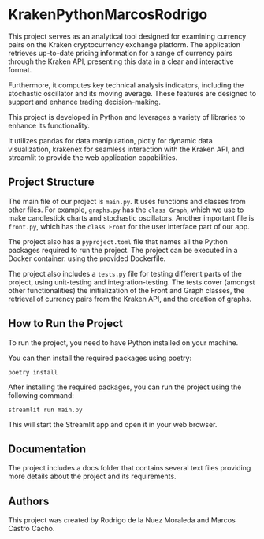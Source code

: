 # KrakenPythonMarcosRodrigo

This project serves as an analytical tool designed for examining currency pairs on the Kraken cryptocurrency exchange platform. The application retrieves up-to-date pricing information for a range of currency pairs through the Kraken API, presenting this data in a clear and interactive format. 

Furthermore, it computes key technical analysis indicators, including the stochastic oscillator and its moving average. These features are designed to support and enhance trading decision-making.

This project is developed in Python and leverages a variety of libraries to enhance its functionality. 

It utilizes pandas for data manipulation, plotly for dynamic data visualization, krakenex for seamless interaction with the Kraken API, and streamlit to provide the web application capabilities.

## Project Structure

The main file of our project is `main.py`. It uses functions and classes from other files. For example, `graphs.py` has the `class Graph`, which we use to make candlestick charts and stochastic oscillators. Another important file is `front.py`, which has the `class Front` for the user interface part of our app.

The project also has a `pyproject.toml` file that names all the Python packages required to run the project. The project can be executed in a Docker container. using the provided Dockerfile.

The project also includes a `tests.py` file for testing different parts of the project, using unit-testing and integration-testing. The tests cover (amongst other functionalities) the initialization of the Front and Graph classes, the retrieval of currency pairs from the Kraken API, and the creation of graphs.


## How to Run the Project

To run the project, you need to have Python installed on your machine. 

You can then install the required packages using poetry:

`poetry install`

After installing the required packages, you can run the project using the following command:

`streamlit run main.py`

This will start the Streamlit app and open it in your web browser.

## Documentation

The project includes a docs folder that contains several text files providing more details about the project and its requirements.

## Authors

This project was created by Rodrigo de la Nuez Moraleda and Marcos Castro Cacho.
